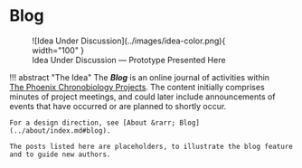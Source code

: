 # Blog

<figure markdown="span">
    ![Idea Under Discussion](../images/idea-color.png){ width="100" } 
    <figcaption>Idea Under Discussion &mdash; Prototype Presented Here</figcaption>
</figure>

!!! abstract "The Idea"
    The ***Blog*** is an online journal of activities within [The&nbsp;Phoenix&nbsp;Chronobiology&nbsp;Projects](../index.md). The content initially comprises minutes of project meetings, and could later include announcements of events that have occurred or are planned to shortly occur.

    For a design direction, see [About &rarr; Blog](../about/index.md#blog).

    The posts listed here are placeholders, to illustrate the blog feature and to guide new authors.
